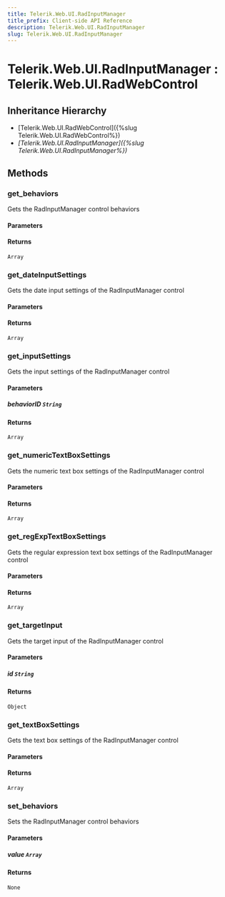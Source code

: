 ```yaml
---
title: Telerik.Web.UI.RadInputManager
title_prefix: Client-side API Reference
description: Telerik.Web.UI.RadInputManager
slug: Telerik.Web.UI.RadInputManager
---
```


# Telerik.Web.UI.RadInputManager : Telerik.Web.UI.RadWebControl

## Inheritance Hierarchy

* [Telerik.Web.UI.RadWebControl]({%slug Telerik.Web.UI.RadWebControl%})
* *[Telerik.Web.UI.RadInputManager]({%slug Telerik.Web.UI.RadInputManager%})*


## Methods

###  get_behaviors

Gets the RadInputManager control behaviors

#### Parameters

#### Returns

`Array` 

### get_dateInputSettings

Gets the date input settings of the RadInputManager control

#### Parameters

#### Returns

`Array` 

### get_inputSettings

Gets the input settings of the RadInputManager control

#### Parameters

##### behaviorID `String`

#### Returns

`Array` 

### get_numericTextBoxSettings

Gets the numeric text box settings of the RadInputManager control

#### Parameters

#### Returns

`Array` 

### get_regExpTextBoxSettings

Gets the regular expression text box settings of the RadInputManager control

#### Parameters

#### Returns

`Array` 

### get_targetInput

Gets the target input of the RadInputManager control

#### Parameters

##### id `String`

#### Returns

`Object` 

### get_textBoxSettings

Gets the text box settings of the RadInputManager control

#### Parameters

#### Returns

`Array` 

### set_behaviors

Sets the RadInputManager control behaviors

#### Parameters

##### value `Array`

#### Returns

`None` 



